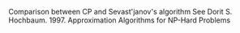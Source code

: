 Comparison between CP and Sevast'janov's algorithm
See Dorit S. Hochbaum. 1997. Approximation Algorithms for NP-Hard Problems
